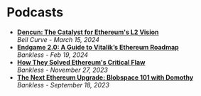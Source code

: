 # Podcasts

- [**Dencun: The Catalyst for Ethereum's L2 Vision**](https://www.youtube.com/watch?v=AlYW10q32K4)
  <br/>_Bell Curve - March 15, 2024_
- [**Endgame 2.0: A Guide to Vitalik’s Ethereum Roadmap**](https://www.youtube.com/watch?v=jqVaycBINdc)
  <br/>_Bankless - Feb 19, 2024_
- [**How They Solved Ethereum's Critical Flaw**](https://www.youtube.com/watch?v=j3ZM2ZdUWXU)
  <br/>_Bankless - November 27, 2023_
- [**The Next Ethereum Upgrade: Blobspace 101 with Domothy**](https://www.youtube.com/watch?v=dFjyUY3e53Q)
  <br/>_Bankless - September 18, 2023_
